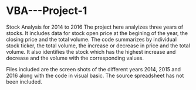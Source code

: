 # VBA---Project-1
Stock Analysis for 2014 to 2016
The project here analyizes three years of stocks. It includes data for stock open price at the begining of the year, the closing price and the total volume. 
The code summarizes by individual stock ticker, the total volume, the increase or decrease in price and the total volume. 
It also identifies the stock which has the highest increase and decrease and the volume with the corresponding values.

Files included are the screen shots of the different years 2014, 2015 and 2016 along with the code in visual basic. The source spreadsheet has not been included.

